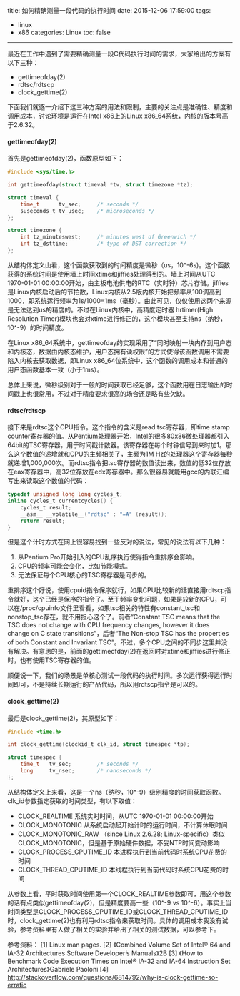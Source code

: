 title: 如何精确测量一段代码的执行时间
date: 2015-12-06 17:59:00
tags:
- linux
- x86
categories: Linux
toc: false
---

最近在工作中遇到了需要精确测量一段C代码执行时间的需求，大家给出的方案有以下三种：

- gettimeofday(2)
- rdtsc/rdtscp
- clock\_gettime(2)

下面我们就逐一介绍下这三种方案的用法和限制，主要的关注点是准确性、精度和调用成本，讨论环境是运行在Intel x86上的Linux x86\_64系统，内核的版本号高于2.6.32。

<p></p>

#### gettimeofday(2)

首先是gettimeofday(2)，函数原型如下：

```c
#include <sys/time.h>

int gettimeofday(struct timeval *tv, struct timezone *tz);

struct timeval {
    time_t      tv_sec;     /* seconds */
    suseconds_t tv_usec;    /* microseconds */
};

struct timezone {
    int tz_minuteswest;     /* minutes west of Greenwich */
    int tz_dsttime;         /* type of DST correction */
};
```

<!-- more -->

从结构体定义山看，这个函数获取到的时间精度是微秒（us，10^-6s)。这个函数获得的系统时间是使用墙上时间xtime和jiffies处理得到的。墙上时间从UTC 1970-01-01 00:00:00开始，由主板电池供电的RTC（实时钟）芯片存储。jiffies是Linux内核启动后的节拍数，Linux内核从2.5版内核开始把频率从100调高到1000，即系统运行频率为1s/1000=1ms（毫秒）。由此可见，仅仅使用这两个来源是无法达到us的精度的。不过在Linux内核中，高精度定时器 hrtimer(High Resolution Timer)模块也会对xtime进行修正的，这个模块甚至支持ns（纳秒，10^-9）的时间精度。

在Linux x86\_64系统中，gettimeofday的实现采用了“同时映射一块内存到用户态和内核态，数据由内核态维护，用户态拥有读权限”的方式使得该函数调用不需要陷入内核去获取数据，即Linux x86\_64位系统中，这个函数的调用成本和普通的用户态函数基本一致（小于1ms）。

总体上来说，微秒级别对于一般的时间获取已经足够，这个函数用在日志输出的时间戳上也很常用，不过对于精度要求很高的场合还是略有些欠缺。

<p></p>

#### rdtsc/rdtscp

接下来是rdtsc这个CPU指令。这个指令的含义是read tsc寄存器，即time stamp counter寄存器的值。从Pentium处理器开始，Intel的很多80x86微处理器都引入64bit的TSC寄存器，用于时间戳计数器。该寄存器在每个时钟信号到来时加1。那么这个数值的递增就和CPU的主频相关了，主频为1M Hz的处理器这个寄存器每秒就递增1,000,000次。而rdtsc指令把tsc寄存器的数值读出来，数值的低32位存放在eax寄存器中，高32位存放在edx寄存器中。那么很容易就能用gcc的内联汇编写出来读取这个数值的代码：

```c
typedef unsigned long long cycles_t;
inline cycles_t currentcycles() {
    cycles_t result;
    __asm__ __volatile__("rdtsc" : "=A" (result));
    return result;
}
```

但是这个计时方式在网上很容易找到一些反对的说法，常见的说法有以下几种：

1. 从Pentium Pro开始引入的CPU乱序执行使得指令重排序会影响。
2. CPU的频率可能会变化，比如节能模式。
3. 无法保证每个CPU核心的TSC寄存器是同步的。

重排序这个好说，使用cpuid指令保序就行，如果CPU比较新的话直接用rdtscp指令就好，这个已经是保序的指令了。至于频率变化问题，如果是较新的CPU，可以在/proc/cpuinfo文件里看看，如果tsc相关的特性有constant\_tsc和nonstop\_tsc存在，就不用担心这个了。前者“Constant TSC means that the TSC does not change with CPU frequency changes, however it does change on C state transitions”，后者“The Non-stop TSC has the properties of both Constant and Invariant TSC”。不过，多个CPU之间的不同步这里并没有解决。有意思的是，前面的gettimeofday(2)在返回时对xtime和jiffies进行修正时，也有使用TSC寄存器的值。

顺便说一下，我们的场景是单核心测试一段代码的执行时间。多次运行获得运行时间即可，不是持续长期运行的产品代码，所以用rdtscp指令是可以的。

<p></p>

#### clock\_gettime(2)

最后是clock\_gettime(2)，其原型如下：

```c
#include <time.h>

int clock_gettime(clockid_t clk_id, struct timespec *tp);

struct timespec {
    time_t   tv_sec;        /* seconds */
    long     tv_nsec;       /* nanoseconds */
};
```

从结构体定义上来看，这是一个ns（纳秒，10^-9）级别精度的时间获取函数。clk\_id参数指定获取的时间类型，有以下取值：

- CLOCK\_REALTIME 系统实时时间，从UTC 1970-01-01 00:00:00开始
- CLOCK\_MONOTONIC 从系统启动起开始计时的运行时间，不计算休眠时间
- CLOCK\_MONOTONIC\_RAW （since Linux 2.6.28; Linux-specific）类似CLOCK\_MONOTONIC，但是基于原始硬件数据，不受NTP时间变动影响
- CLOCK\_PROCESS\_CPUTIME\_ID 本进程执行到当前代码时系统CPU花费的时间
- CLOCK\_THREAD\_CPUTIME\_ID 本线程执行到当前代码时系统CPU花费的时间

从参数上看，平时获取时间使用第一个CLOCK\_REALTIME参数即可，用这个参数的话有点类似gettimeofday(2)，但是精度要高一些（10^-9 vs 10^-6）。事实上当时间类型是CLOCK\_PROCESS\_CPUTIME\_ID或CLOCK\_THREAD\_CPUTIME\_ID时，clock\_gettime(2)也有利用rdtsc指令来获取时间。具体的调用成本我没有试验，参考资料里有人做了相关的实验并给出了相关的测试数据，可以参考下。

参考资料：
[1]  Linux man pages.
[2] 《Combined Volume Set of Intel® 64 and IA-32 Architectures Software Developer’s Manuals》2B
[3] 《How to Benchmark Code Execution Times on Intel® IA-32 and IA-64 Instruction Set Architectures》Gabriele Paoloni
[4]  http://stackoverflow.com/questions/6814792/why-is-clock-gettime-so-erratic

